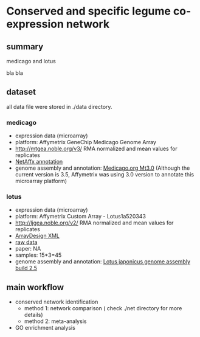 # Conserved and specific legume co-expression network

## summary

medicago and lotus

bla bla

## dataset

all data file were stored in ./data directory.


### medicago

*  expression data (microarray)
  *  platform: Affymetrix GeneChip Medicago Genome Array
  *  <http://mtgea.noble.org/v3/> RMA normalized and mean values for replicates
  *  [NetAffx annotation](http://www.affymetrix.com/Auth/analysis/downloads/na32/ivt/Medicago.na32.annot.csv.zip)
*  genome assembly and annotation: [Medicago.org Mt3.0](http://www.medicagohapmap.org/) (Although the current version is 3.5, Affymetrix was using 3.0 version to annotate this microarray platform)

### lotus
*  expression data (microarray)
  *  platform: Affymetrix Custom Array - Lotus1a520343
  *  <http://ljgea.noble.org/v2/> RMA normalized and mean values for replicates
  *  [ArrayDesign XML](http://www.ebi.ac.uk/arrayexpress/files/A-AFFY-90/A-AFFY-90.mageml.tar.gz)
  *  [raw data](http://www.ebi.ac.uk/arrayexpress/experiments/E-MEXP-1726)
  *  paper: NA
  *  samples: 15\*3=45 
*  genome assembly and annotation: [Lotus japonicus genome assembly build 2.5](http://www.kazusa.or.jp/lotus/)

## main workflow

* conserved network identification
  *  method 1: network comparison \( check ./net directory for more details\)
  *  method 2: meta-analysis
* GO enrichment analysis


